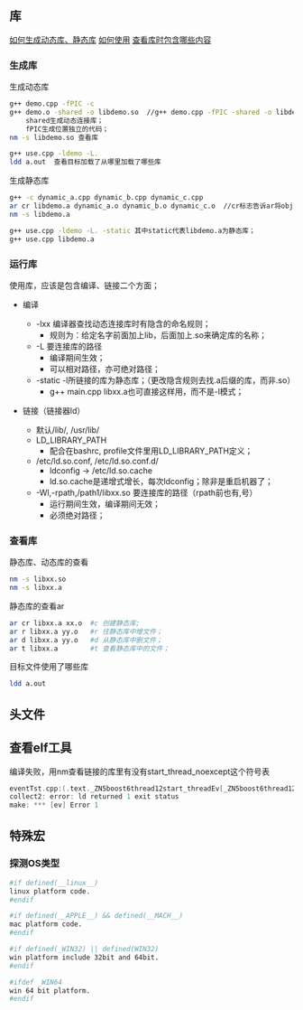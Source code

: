 
## 库
[如何生成动态库、静态库](#生成库)
[如何使用](#运行库)
[查看库时包含哪些内容](#查看库)

### 生成库
生成动态库
```bash
g++ demo.cpp -fPIC -c 
g++ demo.o -shared -o libdemo.so  //g++ demo.cpp -fPIC -shared -o libdemo.so
	shared生成动态连接库；
	fPIC生成位置独立的代码；
nm -s libdemo.so 查看库

g++ use.cpp -ldemo -L.
ldd a.out  查看目标加载了从哪里加载了哪些库
```

生成静态库
```bash
g++ -c dynamic_a.cpp dynamic_b.cpp dynamic_c.cpp  
ar cr libdemo.a dynamic_a.o dynamic_b.o dynamic_c.o  //cr标志告诉ar将object文件封装(archive)
nm -s libdemo.a

g++ use.cpp -ldemo -L. -static 其中static代表libdemo.a为静态库；
g++ use.cpp libdemo.a
```


### 运行库
使用库，应该是包含编译、链接二个方面；

- 编译
	- -lxx 编译器查找动态连接库时有隐含的命名规则；
		- 规则为：给定名字前面加上lib，后面加上.so来确定库的名称；
	- -L 要连接库的路径
		- 编译期间生效；
		- 可以相对路径，亦可绝对路径；
	- -static -l所链接的库为静态库；（更改隐含规则去找.a后缀的库，而非.so）
		- g++ main.cpp libxx.a也可直接这样用，而不是-l模式；

- 链接（链接器ld）
	- 默认/lib/, /usr/lib/
	- LD\_LIBRARY\_PATH
		- 配合在bashrc, profile文件里用LD_LIBRARY_PATH定义；
	- /etc/ld.so.conf, /etc/ld.so.conf.d/
		- ldconfig -> /etc/ld.so.cache
		- ld.so.cache是递增式增长，每次ldconfig；除非是重启机器了；
	- -Wl,-rpath,/path1/libxx.so 要连接库的路径（rpath前也有,号）
		- 运行期间生效，编译期间无效；
		- 必须绝对路径；
	

### 查看库
静态库、动态库的查看

```bash
nm -s libxx.so
nm -s libxx.a
```

静态库的查看ar 

```bash
ar cr libxx.a xx.o  #c 创建静态库; 
ar r libxx.a yy.o   #r 往静态库中增文件；
ar d libxx.a yy.o   #d 从静态库中删文件；
ar t libxx.a        #t 查看静态库中的文件；
```

目标文件使用了哪些库

```bash
ldd a.out
```




## 头文件


## 查看elf工具
编译失败，用nm查看链接的库里有没有start\_thread\_noexcept这个符号表
```cpp
eventTst.cpp:(.text._ZN5boost6thread12start_threadEv[_ZN5boost6thread12start_threadEv]+0x15): undefined reference to `boost::thread::start_thread_noexcept()'
collect2: error: ld returned 1 exit status
make: *** [ev] Error 1
```

## 特殊宏
### 探测OS类型

```bash
#if defined(__linux__)
linux platform code.
#endif

#if defined(__APPLE__) && defined(__MACH__)
mac platform code.
#endif

#if defined(_WIN32) || defined(WIN32)
win platform include 32bit and 64bit.
#endif

#ifdef _WIN64
win 64 bit platform.
#endif
```

